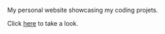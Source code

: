 My personal website showcasing my coding projets.

Click [here](https://leoherrmann.github.io/index.html) to take a look.
